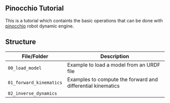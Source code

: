 ## Pinocchio Tutorial

This is a tutorial which containts the basic operations that can be done with [pinocchio](https://stack-of-tasks.github.io/pinocchio/) robot dynamic engine.

## Structure

| File/Folder             | Description                               |
| ----------------------- | ----------------------------------------- |
| `00_load_model`         | Example to load a model from an URDF file |
| `01_forward_kinematics` | Examples to compute the forward and differential kinematics |
| `02_inverse_dynamics`   | |
